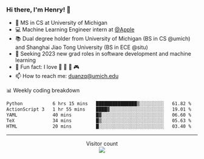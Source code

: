 ### Hi there, I'm Henry! 👋

- 🔭 MS in CS at University of Michigan
- 💻 Machine Learning Engineer intern at [@Apple](https://github.com/apple)
- 📚 Dual degree holder from University of Michigan (BS in CS @umich) and Shanghai Jiao Tong University (BS in ECE @situ)
- 🤖 Seeking 2023 new grad roles in software development and machine learning
- 🍁 Fun fact: I love 📸 🏓 🍜 🎮
- 📫 How to reach me: [duanzq@umich.edu](mailto:duanzq@umich.edu)

📊 Weekly coding breakdown
<!--START_SECTION:waka-->

```txt
Python           6 hrs 15 mins   ███████████████▒░░░░░░░░░   61.82 %
ActionScript 3   1 hr 55 mins    ████▓░░░░░░░░░░░░░░░░░░░░   19.01 %
YAML             40 mins         █▓░░░░░░░░░░░░░░░░░░░░░░░   06.60 %
TeX              34 mins         █▒░░░░░░░░░░░░░░░░░░░░░░░   05.63 %
HTML             20 mins         █░░░░░░░░░░░░░░░░░░░░░░░░   03.40 %
```

<!--END_SECTION:waka-->

***
<p align="center"> 
  Visitor count<br>
  <img src="https://profile-counter.glitch.me/zlzq-duanzq/count.svg" />
</p>

<!-- ![Henry Duan's GitHub stats](https://github-readme-stats.vercel.app/api?username=zlzq-duanzq&show_icons=true)

![trophy](https://github-profile-trophy.vercel.app/?username=zlzq-duanzq&column=7)

[![Top Langs](https://github-readme-stats.vercel.app/api/top-langs/?username=zlzq-duanzq&layout=compact)](https://github.com/zlzq-duanzq/github-readme-stats) -->
